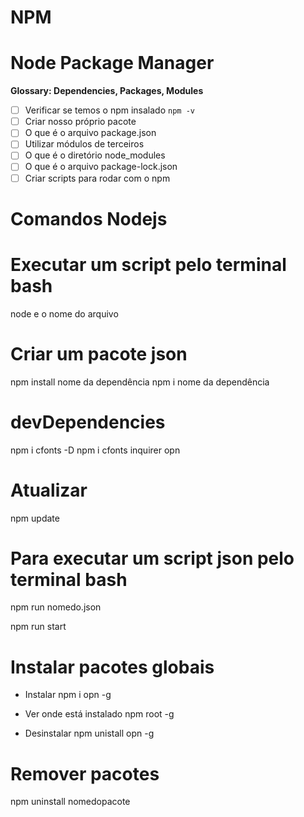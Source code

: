 
# NPM

# Node Package Manager

__Glossary: Dependencies, Packages, Modules__

- [ ] Verificar se temos o npm insalado `npm -v`
- [ ] Criar nosso próprio pacote
- [ ] O que é o arquivo package.json
- [ ] Utilizar módulos de terceiros
- [ ] O que é o diretório node_modules
- [ ] O que é o arquivo package-lock.json
- [ ] Criar scripts para rodar com o npm

# Comandos Nodejs

# Executar um script pelo terminal bash
node e o nome do arquivo

# Criar um pacote json
npm install nome da dependência
npm i nome da dependência

# devDependencies
npm i cfonts -D
npm i cfonts inquirer opn

# Atualizar
npm update

# Para executar um script json pelo terminal bash
npm run nomedo.json

npm run start

# Instalar pacotes globais

* Instalar
npm i opn -g

* Ver onde está instalado
npm root -g

* Desinstalar
npm unistall opn -g 

# Remover pacotes
npm uninstall nomedopacote